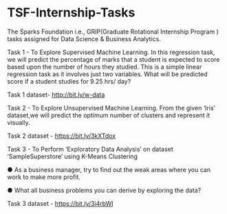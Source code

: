 # TSF-Internship-Tasks
The Sparks Foundation i.e.,  GRIP(Graduate Rotational Internship Program ) tasks assigned for Data Science &amp; Business Analytics. 


Task 1 - To Explore Supervised Machine Learning. In this regression task, we will predict the percentage of marks that a student is expected to score based upon the number of hours they studied. This is a simple linear regression task as it involves just two variables. What will be predicted score if a student studies for 9.25 hrs/ day?

Task 1 dataset- http://bit.ly/w-data

Task 2 - To Explore Unsupervised Machine Learning. From the given ‘Iris’ dataset,we will predict the optimum number of clusters and represent it visually.

Task 2 dataset - https://bit.ly/3kXTdox

Task 3 - To Perform ‘Exploratory Data Analysis’ on dataset ‘SampleSuperstore’ using K-Means Clustering

● As a business manager, try to find out the weak areas where you can work to make more profit.

● What all business problems you can derive by exploring the data?

Task 3 dataset - https://bit.ly/3i4rbWl


